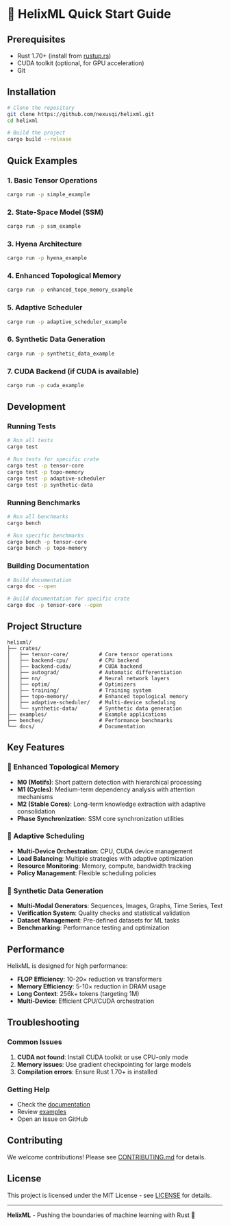 # 🚀 HelixML Quick Start Guide

## Prerequisites

- Rust 1.70+ (install from [rustup.rs](https://rustup.rs/))
- CUDA toolkit (optional, for GPU acceleration)
- Git

## Installation

```bash
# Clone the repository
git clone https://github.com/nexusqi/helixml.git
cd helixml

# Build the project
cargo build --release
```

## Quick Examples

### 1. Basic Tensor Operations

```bash
cargo run -p simple_example
```

### 2. State-Space Model (SSM)

```bash
cargo run -p ssm_example
```

### 3. Hyena Architecture

```bash
cargo run -p hyena_example
```

### 4. Enhanced Topological Memory

```bash
cargo run -p enhanced_topo_memory_example
```

### 5. Adaptive Scheduler

```bash
cargo run -p adaptive_scheduler_example
```

### 6. Synthetic Data Generation

```bash
cargo run -p synthetic_data_example
```

### 7. CUDA Backend (if CUDA is available)

```bash
cargo run -p cuda_example
```

## Development

### Running Tests

```bash
# Run all tests
cargo test

# Run tests for specific crate
cargo test -p tensor-core
cargo test -p topo-memory
cargo test -p adaptive-scheduler
cargo test -p synthetic-data
```

### Running Benchmarks

```bash
# Run all benchmarks
cargo bench

# Run specific benchmarks
cargo bench -p tensor-core
cargo bench -p topo-memory
```

### Building Documentation

```bash
# Build documentation
cargo doc --open

# Build documentation for specific crate
cargo doc -p tensor-core --open
```

## Project Structure

```
helixml/
├── crates/
│   ├── tensor-core/          # Core tensor operations
│   ├── backend-cpu/          # CPU backend
│   ├── backend-cuda/         # CUDA backend
│   ├── autograd/             # Automatic differentiation
│   ├── nn/                   # Neural network layers
│   ├── optim/                # Optimizers
│   ├── training/             # Training system
│   ├── topo-memory/          # Enhanced topological memory
│   ├── adaptive-scheduler/   # Multi-device scheduling
│   └── synthetic-data/       # Synthetic data generation
├── examples/                 # Example applications
├── benches/                  # Performance benchmarks
└── docs/                     # Documentation
```

## Key Features

### 🧠 Enhanced Topological Memory
- **M0 (Motifs)**: Short pattern detection with hierarchical processing
- **M1 (Cycles)**: Medium-term dependency analysis with attention mechanisms
- **M2 (Stable Cores)**: Long-term knowledge extraction with adaptive consolidation
- **Phase Synchronization**: SSM core synchronization utilities

### 🎯 Adaptive Scheduling
- **Multi-Device Orchestration**: CPU, CUDA device management
- **Load Balancing**: Multiple strategies with adaptive optimization
- **Resource Monitoring**: Memory, compute, bandwidth tracking
- **Policy Management**: Flexible scheduling policies

### 🎲 Synthetic Data Generation
- **Multi-Modal Generators**: Sequences, Images, Graphs, Time Series, Text
- **Verification System**: Quality checks and statistical validation
- **Dataset Management**: Pre-defined datasets for ML tasks
- **Benchmarking**: Performance testing and optimization

## Performance

HelixML is designed for high performance:

- **FLOP Efficiency**: 10-20× reduction vs transformers
- **Memory Efficiency**: 5-10× reduction in DRAM usage
- **Long Context**: 256k+ tokens (targeting 1M)
- **Multi-Device**: Efficient CPU/CUDA orchestration

## Troubleshooting

### Common Issues

1. **CUDA not found**: Install CUDA toolkit or use CPU-only mode
2. **Memory issues**: Use gradient checkpointing for large models
3. **Compilation errors**: Ensure Rust 1.70+ is installed

### Getting Help

- Check the [documentation](docs/)
- Review [examples](examples/)
- Open an issue on GitHub

## Contributing

We welcome contributions! Please see [CONTRIBUTING.md](CONTRIBUTING.md) for details.

## License

This project is licensed under the MIT License - see [LICENSE](LICENSE) for details.

---

**HelixML** - Pushing the boundaries of machine learning with Rust 🦀
